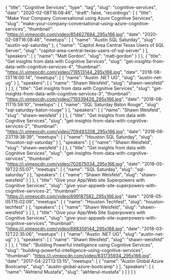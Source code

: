 {
  "title": "Cognitive Services",
  "type": "tag",
  "slug": "cognitive-services",
  "date": "2020-02-08T16:08:46",
  "draft": false,
  "recordings": [
    {
      "title": "Make Your Company Conversational using Azure Cognitive Services",
      "slug": "make-your-company-conversational-using-azure-cognitive-services",
      "thumbnail": "https://i.vimeocdn.com/video/854627684_295x166.jpg",
      "date": "2020-02-08T16:08:46",
      "meetups": [
        {
          "name": "Austin SQL Saturday",
          "slug": "austin-sql-saturday"
        },
        {
          "name": "Capitol Area Central Texas Users of SQL Server",
          "slug": "capitol-area-central-texas-users-of-sql-server"
        }
      ],
      "speakers": [
        {
          "name": "Matt Gordon",
          "slug": "matt-gordon"
        }
      ]
    },
    {
      "title": "Get insights from data with Cognitive Services",
      "slug": "get-insights-from-data-with-cognitive-services-4",
      "thumbnail": "https://i.vimeocdn.com/video/719513144_295x166.jpg",
      "date": "2018-08-13T16:00:14",
      "meetups": [
        {
          "name": "Austin .NET UG",
          "slug": "austin-net-ug"
        }
      ],
      "speakers": [
        {
          "name": "Shawn Weisfeld",
          "slug": "shawn-weisfeld"
        }
      ]
    },
    {
      "title": "Get insights from data with Cognitive Services",
      "slug": "get-insights-from-data-with-cognitive-services-3",
      "thumbnail": "https://i.vimeocdn.com/video/719339426_295x166.jpg",
      "date": "2018-08-11T15:59:10",
      "meetups": [
        {
          "name": "SQL Saturday Baton Rouge",
          "slug": "sql-saturday-baton-rouge"
        }
      ],
      "speakers": [
        {
          "name": "Shawn Weisfeld",
          "slug": "shawn-weisfeld"
        }
      ]
    },
    {
      "title": "Get insights from data with Cognitive Services",
      "slug": "get-insights-from-data-with-cognitive-services-2",
      "thumbnail": "https://i.vimeocdn.com/video/709493208_295x166.jpg",
      "date": "2018-06-23T19:38:39",
      "meetups": [
        {
          "name": "Houston SQL Saturday",
          "slug": "houston-sql-saturday"
        }
      ],
      "speakers": [
        {
          "name": "Shawn Weisfeld",
          "slug": "shawn-weisfeld"
        }
      ]
    },
    {
      "title": "Get insights from data with Cognitive Services",
      "slug": "get-insights-from-data-with-cognitive-services",
      "thumbnail": "https://i.vimeocdn.com/video/702675034_295x166.jpg",
      "date": "2018-05-19T22:55:07",
      "meetups": [
        {
          "name": "SQL Saturday",
          "slug": "sql-saturday"
        }
      ],
      "speakers": [
        {
          "name": "Shawn Weisfeld",
          "slug": "shawn-weisfeld"
        }
      ]
    },
    {
      "title": "Give your App/Web site Superpowers with Cognitive Services",
      "slug": "give-your-appweb-site-superpowers-with-cognitive-services-2",
      "thumbnail": "https://i.vimeocdn.com/video/699187582_295x166.jpg",
      "date": "2018-05-05T15:02:09",
      "meetups": [
        {
          "name": "Houston Techfest",
          "slug": "houston-techfest"
        }
      ],
      "speakers": [
        {
          "name": "Shawn Weisfeld",
          "slug": "shawn-weisfeld"
        }
      ]
    },
    {
      "title": "Give your App/Web Site Superpowers with Cognitive Services",
      "slug": "give-your-appweb-site-superpowers-with-cognitive-services",
      "thumbnail": "https://i.vimeocdn.com/video/688359144_295x166.jpg",
      "date": "2018-03-12T22:35:06",
      "meetups": [
        {
          "name": "Austin .NET UG",
          "slug": "austin-net-ug"
        }
      ],
      "speakers": [
        {
          "name": "Shawn Weisfeld",
          "slug": "shawn-weisfeld"
        }
      ]
    },
    {
      "title": "Building Powerful intelligence using Cognitive Services",
      "slug": "building-powerful-intelligence-using-cognitive-services",
      "thumbnail": "https://i.vimeocdn.com/video/631735934_295x166.jpg",
      "date": "2017-04-22T13:13:15",
      "meetups": [
        {
          "name": "Austin Global Azure Bootcamp",
          "slug": "austin-global-azure-bootcamp"
        }
      ],
      "speakers": [
        {
          "name": "Akhterul Mustafa",
          "slug": "akhterul-mustafa"
        }
      ]
    }
  ]
}